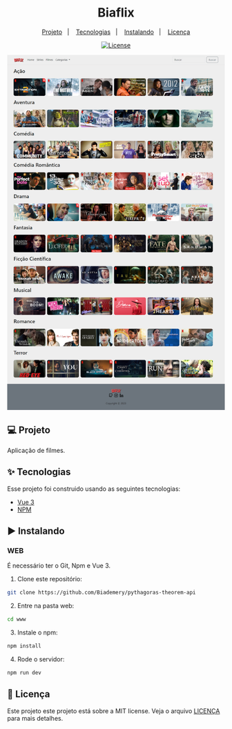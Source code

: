 <h1 align="center">Biaflix</h1>

<p align="center">
  <a href="#-projeto">Projeto</a>&nbsp;&nbsp;&nbsp;|&nbsp;&nbsp;&nbsp;
  <a href="#-tecnologias">Tecnologias</a>&nbsp;&nbsp;&nbsp;|&nbsp;&nbsp;&nbsp;
  <a href="#%EF%B8%8F-instalando">Instalando</a>&nbsp;&nbsp;&nbsp;|&nbsp;&nbsp;&nbsp;
  <a href="#-licença">Licença</a>
</p>

<p align="center">
  <a href="#-license">
    <img alt="License" src="https://img.shields.io/static/v1?label=license&message=MIT&color=4a79a5&labelColor=000000">
  </a>
</p>

<img src="./src/assets/images/app.png">

## 💻 Projeto

Aplicação de filmes.

## ✨ Tecnologias

Esse projeto foi construido usando as seguintes tecnologias:

- [Vue 3](https://www.vuejs.org/)
- [NPM](https://www.npmjs.com/)

## ▶️ Instalando

### WEB

É necessário ter o Git, Npm e Vue 3.

1. Clone este repositório:

```sh
git clone https://github.com/Biademery/pythagoras-theorem-api
```

2. Entre na pasta web:

```sh
cd www
```

3. Instale o npm:

```sh
npm install
```

4. Rode o servidor:

```sh
npm run dev
```

## 📝 Licença

Este projeto este projeto está sobre a MIT license. Veja o arquivo [LICENÇA](LICENSE.md) para mais detalhes.
